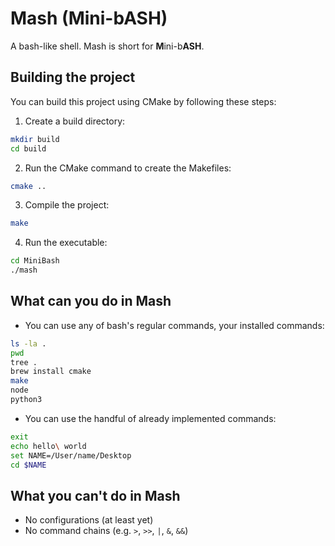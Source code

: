 # Mash (Mini-bASH)

A bash-like shell. Mash is short for **M**ini-b**ASH**.

## Building the project

You can build this project using CMake by following these steps:
1. Create a build directory:
```bash
mkdir build
cd build
```

2. Run the CMake command to create the Makefiles:
```bash
cmake ..
```

3. Compile the project:
```bash
make
```

4. Run the executable:
```bash
cd MiniBash
./mash
```

## What can you do in Mash

- You can use any of bash's regular commands, your installed commands:
```bash
ls -la .
pwd
tree .
brew install cmake
make
node
python3
```
- You can use the handful of already implemented commands:
```bash
exit
echo hello\ world
set NAME=/User/name/Desktop
cd $NAME
```

## What you can't do in Mash

- No configurations (at least yet)
- No command chains (e.g. `>`, `>>`, `|`, `&`, `&&`)
